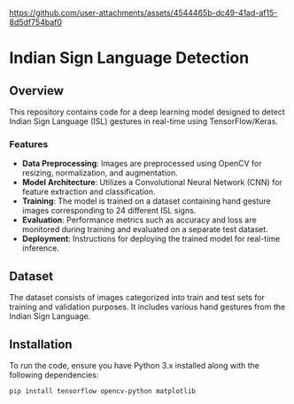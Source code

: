 


https://github.com/user-attachments/assets/4544465b-dc49-41ad-af15-8d5df754baf0

# Indian Sign Language Detection

## Overview

This repository contains code for a deep learning model designed to detect Indian Sign Language (ISL) gestures in real-time using TensorFlow/Keras.

### Features

- **Data Preprocessing**: Images are preprocessed using OpenCV for resizing, normalization, and augmentation.
- **Model Architecture**: Utilizes a Convolutional Neural Network (CNN) for feature extraction and classification.
- **Training**: The model is trained on a dataset containing hand gesture images corresponding to 24 different ISL signs.
- **Evaluation**: Performance metrics such as accuracy and loss are monitored during training and evaluated on a separate test dataset.
- **Deployment**: Instructions for deploying the trained model for real-time inference.

## Dataset

The dataset consists of images categorized into train and test sets for training and validation purposes. It includes various hand gestures from the Indian Sign Language.

## Installation

To run the code, ensure you have Python 3.x installed along with the following dependencies:

```bash
pip install tensorflow opencv-python matplotlib
